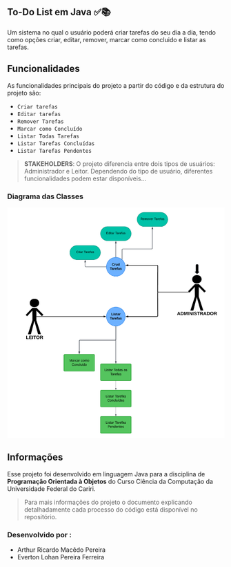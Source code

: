 ## To-Do List em Java ✅📚

Um sistema no qual o usuário poderá criar tarefas do seu dia a dia, tendo como opções criar, editar, remover, marcar como concluido e listar as tarefas.

## Funcionalidades 

As funcionalidades principais do projeto a partir do código e da estrutura do projeto são:

- `Criar tarefas`
- `Editar tarefas`
- `Remover Tarefas` 
- `Marcar como Concluído`
- `Listar Todas Tarefas`
- `Listar Tarefas Concluídas`
- `Listar Tarefas Pendentes`


> **STAKEHOLDERS**: O projeto diferencia entre dois tipos de usuários: Administrador e Leitor. Dependendo do tipo de usuário, diferentes funcionalidades podem estar disponíveis...

### Diagrama das Classes  

![alt text](<Blank diagram.png>)

## Informações

Esse projeto foi desenvolvido em linguagem Java para a disciplina de **Programação Orientada à Objetos** do Curso Ciência da Computação da Universidade Federal do Cariri.

> Para mais informações do projeto o documento explicando detalhadamente cada processo do código está disponível no repositório.


### Desenvolvido por :
- Arthur Ricardo Macêdo Pereira
- Everton Lohan Pereira Ferreira

